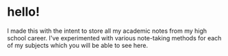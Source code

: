 # hello!
I made this with the intent to store all my academic notes from my high school 
career. I've experimented with various note-taking methods for each of my 
subjects which you will be able to see here.